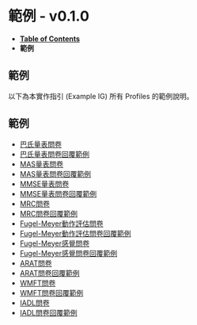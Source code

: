 # 範例 - v0.1.0

* [**Table of Contents**](toc.md)
* **範例**

## 範例

以下為本實作指引 (Example IG) 所有 Profiles 的範例說明。

## 範例

* [巴氏量表問卷](Questionnaire-BarthelQuestionnaireInstance.md)
* [巴氏量表問卷回覆範例](Questionnaire-BarthelQuestionnaireResponseExample.md)
* [MAS量表問卷](Questionnaire-MASQuestionnaireInstance.md)
* [MAS量表問卷回覆範例](QuestionnaireResponse-MASQuestionnaireResponseExample.md)
* [MMSE量表問卷](Questionnaire-MMSEQuestionnaireInstance.md)
* [MMSE量表問卷回覆範例](QuestionnaireResponse-MMSEQuestionnaireResponseExample.md)
* [MRC問卷](Questionnaire-MRCQuestionnaireInstance.md)
* [MRC問卷回覆範例](QuestionnaireResponse-MRCQuestionnaireResponseExample.md)
* [Fugel-Meyer動作評估問卷](Questionnaire-FMAUEMotorQuestionnaireInstance.md)
* [Fugel-Meyer動作評估問卷回覆範例](QuestionnaireResponse-FMAUEMotorQuestionnaireResponseExample.md)
* [Fugel-Meyer感覺問卷](Questionnaire-FMAUESensoryQuestionnaireInstance.md)
* [Fugel-Meyer感覺問卷回覆範例](QuestionnaireResponse-FMAUESensoryQuestionnaireResponseExample.md)
* [ARAT問卷](Questionnaire-ARATQuestionnaireInstance.md)
* [ARAT問卷回覆範例](QuestionnaireResponse-arat-response-example-001.md)
* [WMFT問卷](Questionnaire-WMFTQuestionnaireInstance.md)
* [WMFT問卷回覆範例](QuestionnaireResponse-WMFTQuestionnaireResponseExample.md)
* [IADL問卷](Questionnaire-IDALQuestionnaireInstance.md)
* [IADL問卷回覆範例](QuestionnaireResponse-IDALQuestionnaireResponseInstance.md)

